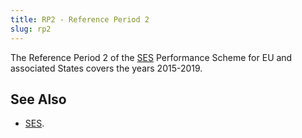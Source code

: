 ```yaml
---
title: RP2 - Reference Period 2
slug: rp2
---
```


The Reference Period 2 of the [SES](ses.md) Performance Scheme for EU and
associated States covers the years 2015-2019.

## See Also

* [SES](ses.md).
